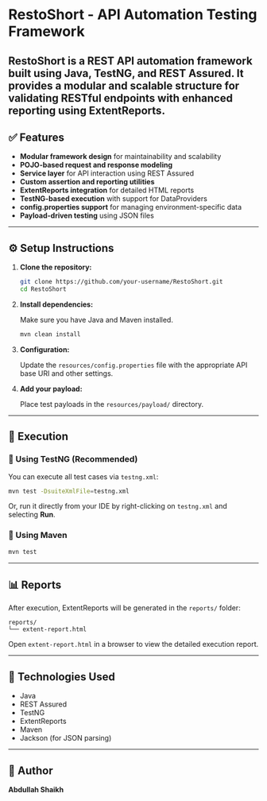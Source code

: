 # RestoShort - API Automation Testing Framework

RestoShort is a REST API automation framework built using Java, TestNG, and REST Assured. It provides a modular and scalable structure for validating RESTful endpoints with enhanced reporting using ExtentReports.
---

## ✅ Features

- **Modular framework design** for maintainability and scalability
- **POJO-based request and response modeling**
- **Service layer** for API interaction using REST Assured
- **Custom assertion and reporting utilities**
- **ExtentReports integration** for detailed HTML reports
- **TestNG-based execution** with support for DataProviders
- **config.properties support** for managing environment-specific data
- **Payload-driven testing** using JSON files

---

## ⚙️ Setup Instructions

1. **Clone the repository:**

   ```bash
   git clone https://github.com/your-username/RestoShort.git
   cd RestoShort
   ```

2. **Install dependencies:**

   Make sure you have Java and Maven installed.

   ```bash
   mvn clean install
   ```

3. **Configuration:**

   Update the `resources/config.properties` file with the appropriate API base URI and other settings.

4. **Add your payload:**

   Place test payloads in the `resources/payload/` directory.

---

## 🚀 Execution

### 🔹 Using TestNG (Recommended)

You can execute all test cases via `testng.xml`:

```bash
mvn test -DsuiteXmlFile=testng.xml
```

Or, run it directly from your IDE by right-clicking on `testng.xml` and selecting **Run**.

### 🔹 Using Maven

```bash
mvn test
```

---

## 📊 Reports

After execution, ExtentReports will be generated in the `reports/` folder:

```
reports/
└── extent-report.html
```

Open `extent-report.html` in a browser to view the detailed execution report.

---

## 🧪 Technologies Used

- Java
- REST Assured
- TestNG
- ExtentReports
- Maven
- Jackson (for JSON parsing)

---

## 📌 Author

**Abdullah Shaikh**

